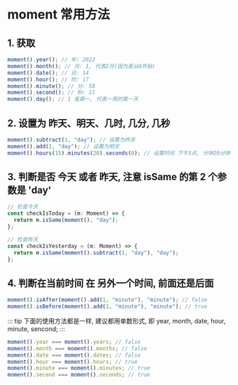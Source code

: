 # moment 常用方法

## 1. 获取

```js
moment().year(); // 年: 2022
moment().month(); // 月: 1, 代表2月(因为是从0开始)
moment().date(); // 日: 14
moment().hour(); // 时: 17
moment().minute(); // 分: 58
moment().second(); // 秒: 21
moment().day(); // 1 星期一, 代表一周的第一天
```

## 2. 设置为 昨天、明天、几时, 几分, 几秒

```js
moment().subtract(1, "day"); // 设置为昨天
moment().add(1, "day"); // 设置为明天
moment().hours(15).minutes(20).seconds(0); // 设置时间 下午3点, 分钟20分钟, 秒为0
```

## 3. 判断是否 今天 或者 昨天, 注意 isSame 的第 2 个参数是 'day'

```js
// 检查今天
const checkIsToday = (m: Moment) => {
  return m.isSame(moment(), "day");
};

// 检查昨天
const checkIsYesterday = (m: Moment) => {
  return m.isSame(moment().subtract(1, "day"), "day");
};
```

## 4. 判断在当前时间 在 另外一个时间, 前面还是后面

```js
moment().isAfter(moment().add(1, "minute"), "minute"); // false
moment().isBefore(moment().add(1, "minute"), "minute"); // true
```

::: tip
下面的使用方法都是一样, 建议都用单数形式, 即 year, month, date, hour, minute, sencond;
:::

```js
moment().year === moment().years; // false
moment().month === moment().months; // false
moment().date === moment().dates; // false
moment().hour === moment().hours; // true
moment().minute === moment().minutes; // true
moment().second === moment().seconds; // true
```
